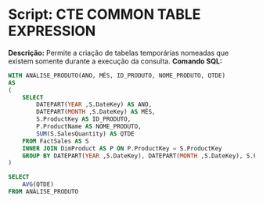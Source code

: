 # Script: CTE COMMON TABLE EXPRESSION

**Descrição:** Permite a criação de tabelas temporárias nomeadas que existem somente durante a execução da consulta.
**Comando SQL:**
```SQL
WITH ANÁLISE_PRODUTO(ANO, MÊS, ID_PRODUTO, NOME_PRODUTO, QTDE)
AS
(
	SELECT
		DATEPART(YEAR ,S.DateKey) AS ANO,
		DATEPART(MONTH ,S.DateKey) AS MÊS,
		S.ProductKey AS ID_PRODUTO,
		P.ProductName AS NOME_PRODUTO,
		SUM(S.SalesQuantity) AS QTDE
	FROM FactSales AS S
	INNER JOIN DimProduct AS P ON P.ProductKey = S.ProductKey
	GROUP BY DATEPART(YEAR ,S.DateKey), DATEPART(MONTH ,S.DateKey), S.ProductKey, P.ProductName
)

SELECT
	AVG(QTDE)
FROM ANÁLISE_PRODUTO
